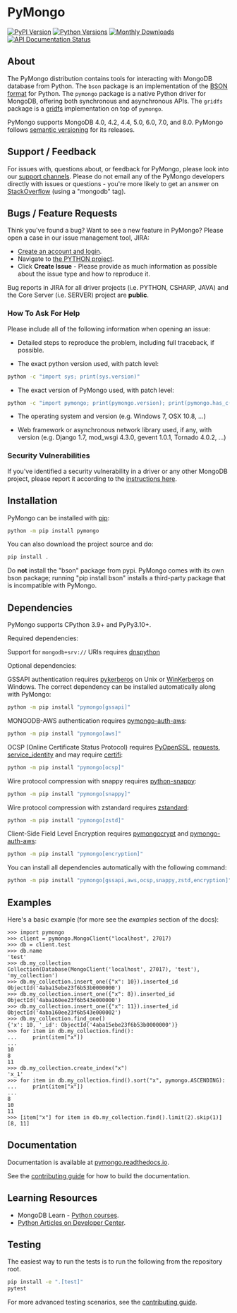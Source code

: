 # PyMongo

[![PyPI Version](https://img.shields.io/pypi/v/pymongo)](https://pypi.org/project/pymongo)
[![Python Versions](https://img.shields.io/pypi/pyversions/pymongo)](https://pypi.org/project/pymongo)
[![Monthly Downloads](https://static.pepy.tech/badge/pymongo/month)](https://pepy.tech/project/pymongo)
[![API Documentation Status](https://readthedocs.org/projects/pymongo/badge/?version=stable)](http://pymongo.readthedocs.io/en/stable/api?badge=stable)

## About

The PyMongo distribution contains tools for interacting with MongoDB
database from Python. The `bson` package is an implementation of the
[BSON format](http://bsonspec.org) for Python. The `pymongo` package is
a native Python driver for MongoDB, offering both synchronous and asynchronous APIs. The `gridfs` package is a
[gridfs](https://github.com/mongodb/specifications/blob/master/source/gridfs/gridfs-spec.md/)
implementation on top of `pymongo`.

PyMongo supports MongoDB 4.0, 4.2, 4.4, 5.0, 6.0, 7.0, and 8.0. PyMongo follows [semantic versioning](https://semver.org/spec/v2.0.0.html) for its releases.

## Support / Feedback

For issues with, questions about, or feedback for PyMongo, please look
into our [support channels](https://support.mongodb.com/welcome). Please
do not email any of the PyMongo developers directly with issues or
questions - you're more likely to get an answer on
[StackOverflow](https://stackoverflow.com/questions/tagged/mongodb)
(using a "mongodb" tag).

## Bugs / Feature Requests

Think you've found a bug? Want to see a new feature in PyMongo? Please
open a case in our issue management tool, JIRA:

-   [Create an account and login](https://jira.mongodb.org).
-   Navigate to [the PYTHON
    project](https://jira.mongodb.org/browse/PYTHON).
-   Click **Create Issue** - Please provide as much information as
    possible about the issue type and how to reproduce it.

Bug reports in JIRA for all driver projects (i.e. PYTHON, CSHARP, JAVA)
and the Core Server (i.e. SERVER) project are **public**.

### How To Ask For Help

Please include all of the following information when opening an issue:

-   Detailed steps to reproduce the problem, including full traceback,
    if possible.

-   The exact python version used, with patch level:

```bash
python -c "import sys; print(sys.version)"
```

-   The exact version of PyMongo used, with patch level:

```bash
python -c "import pymongo; print(pymongo.version); print(pymongo.has_c())"
```

-   The operating system and version (e.g. Windows 7, OSX 10.8, ...)

-   Web framework or asynchronous network library used, if any, with
    version (e.g. Django 1.7, mod_wsgi 4.3.0, gevent 1.0.1, Tornado
    4.0.2, ...)

### Security Vulnerabilities

If you've identified a security vulnerability in a driver or any other
MongoDB project, please report it according to the [instructions
here](https://www.mongodb.com/docs/manual/tutorial/create-a-vulnerability-report/).

## Installation

PyMongo can be installed with [pip](http://pypi.python.org/pypi/pip):

```bash
python -m pip install pymongo
```

You can also download the project source and do:

```bash
pip install .
```

Do **not** install the "bson" package from pypi. PyMongo comes with
its own bson package; running "pip install bson" installs a third-party
package that is incompatible with PyMongo.

## Dependencies

PyMongo supports CPython 3.9+ and PyPy3.10+.

Required dependencies:

Support for `mongodb+srv://` URIs requires [dnspython](https://pypi.python.org/pypi/dnspython)

Optional dependencies:

GSSAPI authentication requires
[pykerberos](https://pypi.python.org/pypi/pykerberos) on Unix or
[WinKerberos](https://pypi.python.org/pypi/winkerberos) on Windows. The
correct dependency can be installed automatically along with PyMongo:

```bash
python -m pip install "pymongo[gssapi]"
```

MONGODB-AWS authentication requires
[pymongo-auth-aws](https://pypi.org/project/pymongo-auth-aws/):

```bash
python -m pip install "pymongo[aws]"
```

OCSP (Online Certificate Status Protocol) requires
[PyOpenSSL](https://pypi.org/project/pyOpenSSL/),
[requests](https://pypi.org/project/requests/),
[service_identity](https://pypi.org/project/service_identity/) and may
require [certifi](https://pypi.python.org/pypi/certifi):

```bash
python -m pip install "pymongo[ocsp]"
```

Wire protocol compression with snappy requires
[python-snappy](https://pypi.org/project/python-snappy):

```bash
python -m pip install "pymongo[snappy]"
```

Wire protocol compression with zstandard requires
[zstandard](https://pypi.org/project/zstandard):

```bash
python -m pip install "pymongo[zstd]"
```

Client-Side Field Level Encryption requires
[pymongocrypt](https://pypi.org/project/pymongocrypt/) and
[pymongo-auth-aws](https://pypi.org/project/pymongo-auth-aws/):

```bash
python -m pip install "pymongo[encryption]"
```
You can install all dependencies automatically with the following
command:

```bash
python -m pip install "pymongo[gssapi,aws,ocsp,snappy,zstd,encryption]"
```

## Examples

Here's a basic example (for more see the *examples* section of the
docs):

```pycon
>>> import pymongo
>>> client = pymongo.MongoClient("localhost", 27017)
>>> db = client.test
>>> db.name
'test'
>>> db.my_collection
Collection(Database(MongoClient('localhost', 27017), 'test'), 'my_collection')
>>> db.my_collection.insert_one({"x": 10}).inserted_id
ObjectId('4aba15ebe23f6b53b0000000')
>>> db.my_collection.insert_one({"x": 8}).inserted_id
ObjectId('4aba160ee23f6b543e000000')
>>> db.my_collection.insert_one({"x": 11}).inserted_id
ObjectId('4aba160ee23f6b543e000002')
>>> db.my_collection.find_one()
{'x': 10, '_id': ObjectId('4aba15ebe23f6b53b0000000')}
>>> for item in db.my_collection.find():
...     print(item["x"])
...
10
8
11
>>> db.my_collection.create_index("x")
'x_1'
>>> for item in db.my_collection.find().sort("x", pymongo.ASCENDING):
...     print(item["x"])
...
8
10
11
>>> [item["x"] for item in db.my_collection.find().limit(2).skip(1)]
[8, 11]
```

## Documentation

Documentation is available at
[pymongo.readthedocs.io](https://pymongo.readthedocs.io/en/stable/).

See the [contributing guide](./CONTRIBUTING.md#documentation) for how to build the documentation.

## Learning Resources

- MongoDB Learn - [Python
courses](https://learn.mongodb.com/catalog?labels=%5B%22Language%22%5D&values=%5B%22Python%22%5D).
- [Python Articles on Developer
Center](https://www.mongodb.com/developer/languages/python/).

## Testing

The easiest way to run the tests is to run the following from the repository root.

```bash
pip install -e ".[test]"
pytest
```

For more advanced testing scenarios, see the [contributing guide](./CONTRIBUTING.md#running-tests-locally).
